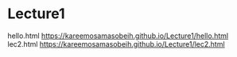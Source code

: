 # Lecture1
hello.html     https://kareemosamasobeih.github.io/Lecture1/hello.html
lec2.html     https://kareemosamasobeih.github.io/Lecture1/lec2.html